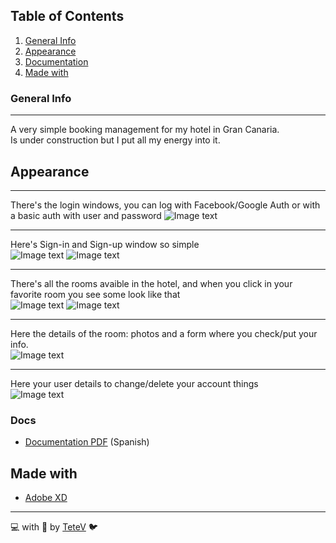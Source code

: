 ## Table of Contents
1. [General Info](#general-info)
2. [Appearance](#appearance)
3. [Documentation](#docs)
4. [Made with](#technologies)
### General Info
***
A very simple booking management for my hotel in Gran Canaria. \
Is under construction but I put all my energy into it.

## Appearance
***
There's the login windows, you can log with Facebook/Google Auth or with a basic auth with user and password
![Image text](https://github.com/TeteV/hotelDocs/img/log-wind.jpg)

***
Here's Sign-in and Sign-up window so simple\
![Image text](https://github.com/TeteV/hotelDocs/tree/master/img/sign-in.jpg)
![Image text](https://github.com/TeteV/hotelDocs/tree/master/img/sign-up.jpg)
***

There's all the rooms avaible in the hotel, and when you click in your favorite room you see some look like that\
![Image text](https://github.com/TeteV/hotelDocs/tree/master/img/search.jpg)
![Image text](https://github.com/TeteV/hotelDocs/tree/master/img/searchead.jpg)

***
Here the details of the room: photos and a form where you check/put your info.\
![Image text](https://github.com/TeteV/hotelDocs/tree/master/img/deatils.jpg)

***
Here your user details to change/delete your account things\
![Image text](https://github.com/TeteV/hotelDocs/tree/master/img/user-deatils.jpg)

### Docs
* [Documentation PDF](https://github.com/TeteV/hotelDocs/tree/master/docs/Documentacion.pdf) (Spanish)

## Made with

* [Adobe XD](https://www.adobe.com/es/products/xd.html)

---
💻 with 💜 by [TeteV](https://github.com/TeteV) 🐦

